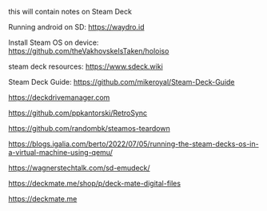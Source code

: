 this will contain notes on Steam Deck


Running android on SD:
https://waydro.id

Install Steam OS on device:
https://github.com/theVakhovskeIsTaken/holoiso

steam deck resources:
https://www.sdeck.wiki

Steam Deck Guide:
https://github.com/mikeroyal/Steam-Deck-Guide

https://deckdrivemanager.com

https://github.com/ppkantorski/RetroSync

https://github.com/randombk/steamos-teardown

https://blogs.igalia.com/berto/2022/07/05/running-the-steam-decks-os-in-a-virtual-machine-using-qemu/



https://wagnerstechtalk.com/sd-emudeck/

https://deckmate.me/shop/p/deck-mate-digital-files

https://deckmate.me

